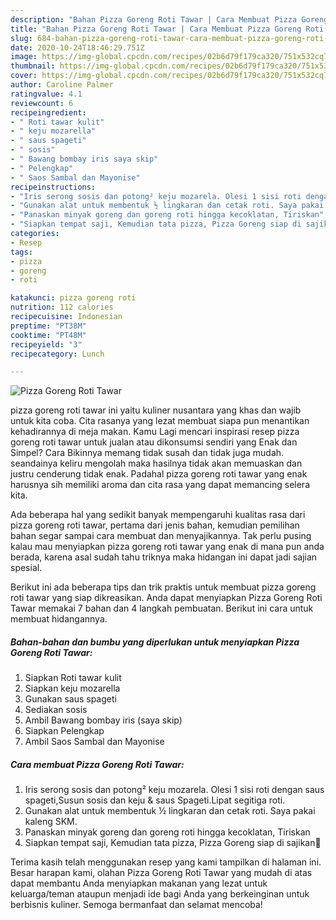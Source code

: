 ```yaml
---
description: "Bahan Pizza Goreng Roti Tawar | Cara Membuat Pizza Goreng Roti Tawar Yang Paling Enak"
title: "Bahan Pizza Goreng Roti Tawar | Cara Membuat Pizza Goreng Roti Tawar Yang Paling Enak"
slug: 684-bahan-pizza-goreng-roti-tawar-cara-membuat-pizza-goreng-roti-tawar-yang-paling-enak
date: 2020-10-24T18:46:29.751Z
image: https://img-global.cpcdn.com/recipes/02b6d79f179ca320/751x532cq70/pizza-goreng-roti-tawar-foto-resep-utama.jpg
thumbnail: https://img-global.cpcdn.com/recipes/02b6d79f179ca320/751x532cq70/pizza-goreng-roti-tawar-foto-resep-utama.jpg
cover: https://img-global.cpcdn.com/recipes/02b6d79f179ca320/751x532cq70/pizza-goreng-roti-tawar-foto-resep-utama.jpg
author: Caroline Palmer
ratingvalue: 4.1
reviewcount: 6
recipeingredient:
- " Roti tawar kulit"
- " keju mozarella"
- " saus spageti"
- " sosis"
- " Bawang bombay iris saya skip"
- " Pelengkap"
- " Saos Sambal dan Mayonise"
recipeinstructions:
- "Iris serong sosis dan potong² keju mozarela. Olesi 1 sisi roti dengan saus spageti,Susun sosis dan keju &amp; saus Spageti.Lipat segitiga roti."
- "Gunakan alat untuk membentuk ½ lingkaran dan cetak roti. Saya pakai kaleng SKM."
- "Panaskan minyak goreng dan goreng roti hingga kecoklatan, Tiriskan"
- "Siapkan tempat saji, Kemudian tata pizza, Pizza Goreng siap di sajikan🥰"
categories:
- Resep
tags:
- pizza
- goreng
- roti

katakunci: pizza goreng roti 
nutrition: 112 calories
recipecuisine: Indonesian
preptime: "PT38M"
cooktime: "PT48M"
recipeyield: "3"
recipecategory: Lunch

---
```



![Pizza Goreng Roti Tawar](https://img-global.cpcdn.com/recipes/02b6d79f179ca320/751x532cq70/pizza-goreng-roti-tawar-foto-resep-utama.jpg)


pizza goreng roti tawar ini yaitu kuliner nusantara yang khas dan wajib untuk kita coba. Cita rasanya yang lezat membuat siapa pun menantikan kehadirannya di meja makan.
Kamu Lagi mencari inspirasi resep pizza goreng roti tawar untuk jualan atau dikonsumsi sendiri yang Enak dan Simpel? Cara Bikinnya memang tidak susah dan tidak juga mudah. seandainya keliru mengolah maka hasilnya tidak akan memuaskan dan justru cenderung tidak enak. Padahal pizza goreng roti tawar yang enak harusnya sih memiliki aroma dan cita rasa yang dapat memancing selera kita.



Ada beberapa hal yang sedikit banyak mempengaruhi kualitas rasa dari pizza goreng roti tawar, pertama dari jenis bahan, kemudian pemilihan bahan segar sampai cara membuat dan menyajikannya. Tak perlu pusing kalau mau menyiapkan pizza goreng roti tawar yang enak di mana pun anda berada, karena asal sudah tahu triknya maka hidangan ini dapat jadi sajian spesial.


Berikut ini ada beberapa tips dan trik praktis untuk membuat pizza goreng roti tawar yang siap dikreasikan. Anda dapat menyiapkan Pizza Goreng Roti Tawar memakai 7 bahan dan 4 langkah pembuatan. Berikut ini cara untuk membuat hidangannya.

<!--inarticleads1-->

##### Bahan-bahan dan bumbu yang diperlukan untuk menyiapkan Pizza Goreng Roti Tawar:

1. Siapkan  Roti tawar kulit
1. Siapkan  keju mozarella
1. Gunakan  saus spageti
1. Sediakan  sosis
1. Ambil  Bawang bombay iris (saya skip)
1. Siapkan  Pelengkap
1. Ambil  Saos Sambal dan Mayonise




<!--inarticleads2-->

##### Cara membuat Pizza Goreng Roti Tawar:

1. Iris serong sosis dan potong² keju mozarela. Olesi 1 sisi roti dengan saus spageti,Susun sosis dan keju &amp; saus Spageti.Lipat segitiga roti.
1. Gunakan alat untuk membentuk ½ lingkaran dan cetak roti. Saya pakai kaleng SKM.
1. Panaskan minyak goreng dan goreng roti hingga kecoklatan, Tiriskan
1. Siapkan tempat saji, Kemudian tata pizza, Pizza Goreng siap di sajikan🥰




Terima kasih telah menggunakan resep yang kami tampilkan di halaman ini. Besar harapan kami, olahan Pizza Goreng Roti Tawar yang mudah di atas dapat membantu Anda menyiapkan makanan yang lezat untuk keluarga/teman ataupun menjadi ide bagi Anda yang berkeinginan untuk berbisnis kuliner. Semoga bermanfaat dan selamat mencoba!
